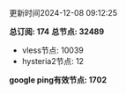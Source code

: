 更新时间2024-12-08 09:12:25

**总订阅: 174**
**总节点: 32489**
- vless节点: 10039
- hysteria2节点: 12

**google ping有效节点: 1702**
